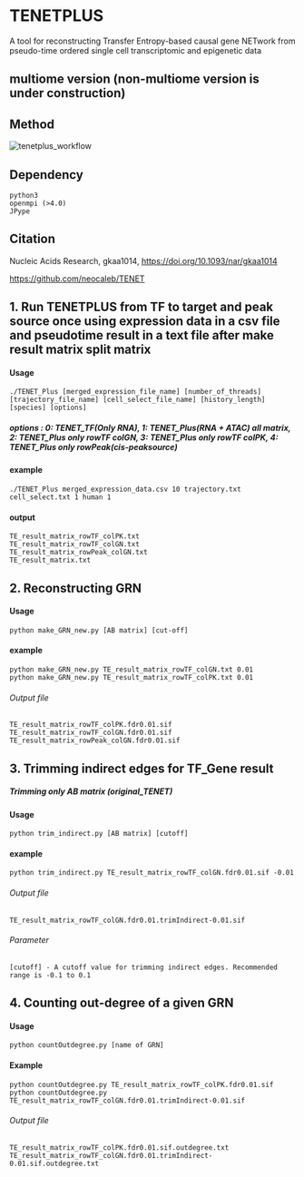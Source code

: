 # TENETPLUS

A tool for reconstructing Transfer Entropy-based causal gene NETwork from pseudo-time ordered single cell transcriptomic and epigenetic data 

## multiome version (non-multiome version is under construction)

## Method
<div>


![tenetplus_workflow](https://github.com/hg0426/TENETPLUS/assets/61915842/2d2364fe-9bee-4045-9c25-7dad4f2f5b48)


</div>

## Dependency

	python3
	openmpi (>4.0)
	JPype

## Citation

Nucleic Acids Research, gkaa1014, https://doi.org/10.1093/nar/gkaa1014

https://github.com/neocaleb/TENET


## 1. Run TENETPLUS from TF to target and peak source once using expression data in a csv file and pseudotime result in a text file after make result matrix split matrix
#### Usage

 	./TENET_Plus [merged_expression_file_name] [number_of_threads] [trajectory_file_name] [cell_select_file_name] [history_length] [species] [options]
##### options : 0: TENET_TF(Only RNA), 1: TENET_Plus(RNA + ATAC) all matrix, 2: TENET_Plus only rowTF colGN, 3: TENET_Plus only rowTF colPK, 4: TENET_Plus only rowPeak(cis-peaksource)
 
#### example

	./TENET_Plus merged_expression_data.csv 10 trajectory.txt cell_select.txt 1 human 1
	
#### output

	TE_result_matrix_rowTF_colPK.txt
	TE_result_matrix_rowTF_colGN.txt
	TE_result_matrix_rowPeak_colGN.txt
	TE_result_matrix.txt
 
## 2. Reconstructing GRN

#### Usage

 	python make_GRN_new.py [AB matrix] [cut-off]
	
#### example

 	python make_GRN_new.py TE_result_matrix_rowTF_colGN.txt 0.01 
 	python make_GRN_new.py TE_result_matrix_rowTF_colPK.txt 0.01

###### Output file
	TE_result_matrix_rowTF_colPK.fdr0.01.sif
	TE_result_matrix_rowTF_colGN.fdr0.01.sif
 	TE_result_matrix_rowPeak_colGN.fdr0.01.sif
	

## 3. Trimming indirect edges for TF_Gene result

##### Trimming only AB matrix (original_TENET)
#### Usage
 	python trim_indirect.py [AB matrix] [cutoff]
	
#### example
 	python trim_indirect.py TE_result_matrix_rowTF_colGN.fdr0.01.sif -0.01

###### Output file
	TE_result_matrix_rowTF_colGN.fdr0.01.trimIndirect-0.01.sif
###### Parameter
	[cutoff] - A cutoff value for trimming indirect edges. Recommended range is -0.1 to 0.1


## 4. Counting out-degree of a given GRN

#### Usage
 	python countOutdegree.py [name of GRN]
#### Example
 	python countOutdegree.py TE_result_matrix_rowTF_colPK.fdr0.01.sif 
 	python countOutdegree.py TE_result_matrix_rowTF_colGN.fdr0.01.trimIndirect-0.01.sif

###### Output file
	TE_result_matrix_rowTF_colPK.fdr0.01.sif.outdegree.txt
  	TE_result_matrix_rowTF_colGN.fdr0.01.trimIndirect-0.01.sif.outdegree.txt
  

	
	
	
	
	
	
	
	
	
	
	
